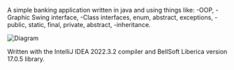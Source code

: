 A simple banking application written in java and using things like:
-OOP,
-Graphic Swing interface,
-Class interfaces, enum, abstract, exceptions,
-public, static, final, private, abstract,
-inheritance.


![Diagram](https://github.com/Shwalz/BankingSystemApp/assets/115568528/588de3ce-88f9-4858-a6c8-c15dffd6bb65)


Written with the IntelliJ IDEA 2022.3.2 compiler and BellSoft Liberica version 17.0.5 library.
